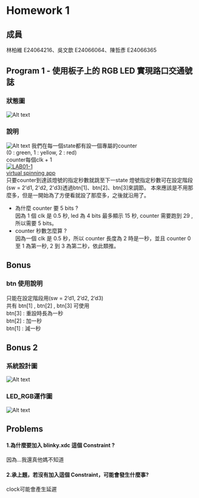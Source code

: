 # Homework 1
## 成員
林柏維 E24064216、吳文歆 E24066064、陳哲彥 E24066365
## Program 1 - 使用板子上的 RGB LED 實現路口交通號誌
### 狀態圖
![Alt text](https://i.ibb.co/qDR6hDD/image.jpg)
### 說明
![Alt text](https://i.ibb.co/yBNWpQj/1.png)
我們在每一個state都有設一個專屬的counter  
(0 : green, 1 : yellow, 2 : red)  
counter每個clk + 1  
<a href="https://imgbb.com/"><img src="https://i.ibb.co/QMmP06Y/LAB01-1.png" alt="LAB01-1" border="0"></a><br /><a target='_blank' href='https://freeonlinedice.com/'>virtual spinning app</a><br />
只要counter到達該燈號的指定秒數就跳至下一state
燈號指定秒數可在設定階段(sw = 2'd1, 2'd2, 2'd3)透過btn[1]、btn[2]、btn[3]來調節。
本來應該是不用那麼多，但是一開始為了方便看就設了那麼多，之後就沿用了。  

* 為什麼 counter 要 5 bits ?  
因為 1 個 clk 是 0.5 秒, led 為 4 bits 最多顯示 15 秒, counter 需要跑到 29 ,所以需要 5 bits。
* counter 秒數怎麼算 ?  
因為一個 clk 是 0.5 秒，所以 counter 長度為 2 時是一秒，並且 counter 0 至 1 為第一秒,  2 到 3 為第二秒，依此類推。

## Bonus
### btn 使用說明  
只能在設定階段用(sw = 2’d1, 2’d2, 2’d3)  
共有 btn[1] , btn[2] , btn[3] 可使用  
btn[3] : 重設時長為一秒  
btn[2] : 加一秒  
btn[1] : 減一秒  
## Bonus 2
### 系統設計圖
![Alt text](https://i.ibb.co/7Vkd0c6/3.png)
### LED_RGB運作圖
![Alt text](https://i.ibb.co/xgnDdcv/2.png)
## Problems
#### 1.為什麼要加入 blinky.xdc 這個 Constraint ?
因為...我還真他媽不知道
#### 2.承上題，若沒有加入這個 Constraint，可能會發生什麼事?
clock可能會產生延遲
